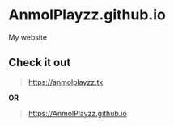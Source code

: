 # AnmolPlayzz.github.io
My website

## Check it out
> https://anmolplayzz.tk
  
  **OR**
  
>https://AnmolPlayzz.github.io
